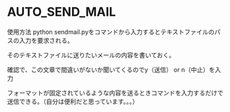 # AUTO_SEND_MAIL


使用方法
python sendmail.pyをコマンドから入力するとテキストファイルのパスの入力を要求される。

そのテキストファイルに送りたいメールの内容を書いておく。

確認で、この文章で間違いがないか聞いてくるのでy（送信） or n（中止）を入力

フォーマットが固定されているような内容を送るときコマンドを入力するだけで送信できる。（自分は便利だと思っています。。。）
